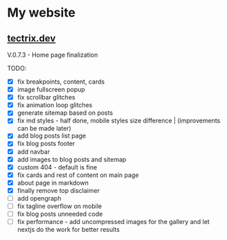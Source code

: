 # My website

## [tectrix.dev](https://www.tectrix.dev)

V.0.7.3 - Home page finalization

TODO:

- [x] fix breakpoints, content, cards
- [x] image fullscreen popup
- [x] fix scrollbar glitches
- [x] fix animation loop glitches
- [x] generate sitemap based on posts
- [x] fix md styles - half done, mobile styles size difference | (improvements can be made later)
- [x] add blog posts list page
- [x] fix blog posts footer
- [x] add navbar
- [x] add images to blog posts and sitemap
- [x] custom 404 - default is fine
- [x] fix cards and rest of content on main page
- [x] about page in markdown
- [x] finally remove top disclaimer
- [ ] add opengraph
- [ ] fix tagline overflow on mobile
- [ ] fix blog posts unneeded code
- [ ] fix performance - add uncompressed images for the gallery and let nextjs do the work for better results
